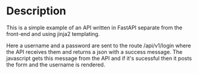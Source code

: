 # Description

This is a simple example of an API written in FastAPI separate from the front-end and using jinja2 templating. 

Here a username and a password are sent to the route /api/v1/login where the API receives them and returns a json with a success message. The javascript gets this message from the API and if it's sucessful then it posts the form and the username is rendered.
